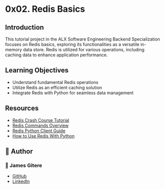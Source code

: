 # 0x02. Redis Basics

## Introduction
This tutorial project in the ALX Software Engineering Backend Specialization focuses on Redis basics, exploring its functionalities as a versatile in-memory data store. Redis is utilized for various operations, including caching data to enhance application performance.

## Learning Objectives
- Understand fundamental Redis operations
- Utilize Redis as an efficient caching solution
- Integrate Redis with Python for seamless data management

## Resources
- [Redis Crash Course Tutorial](https://intranet.alxswe.com/rltoken/hJVo3XwMMFFoApyX8zPXvA)
- [Redis Commands Overview](https://intranet.alxswe.com/rltoken/oauvbRmxM12SxvimzqhrOg)
- [Redis Python Client Guide](https://intranet.alxswe.com/rltoken/imfgFhAZPlg7YMZ_tHvFZw)
- [How to Use Redis With Python](https://intranet.alxswe.com/rltoken/7SluvFvgckwVgsvrfOf1CQ)

## :pencil: Author
### :man: James Gitere
- [GitHub](https://github.com/gitere001)
- [LinkedIn](https://www.linkedin.com/in/james-gitere/)
